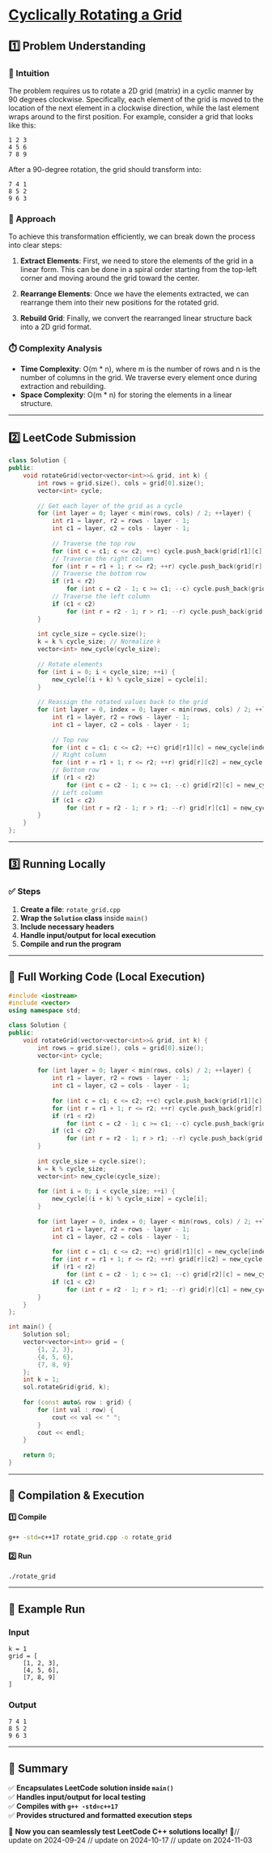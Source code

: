 # **[Cyclically Rotating a Grid](https://leetcode.com/problems/cyclically-rotating-a-grid/description/)**  

## **1️⃣ Problem Understanding**  
### **📌 Intuition**  
The problem requires us to rotate a 2D grid (matrix) in a cyclic manner by 90 degrees clockwise. Specifically, each element of the grid is moved to the location of the next element in a clockwise direction, while the last element wraps around to the first position. For example, consider a grid that looks like this:  

```
1 2 3
4 5 6
7 8 9
```

After a 90-degree rotation, the grid should transform into:  

```
7 4 1
8 5 2
9 6 3
```

### **🚀 Approach**  
To achieve this transformation efficiently, we can break down the process into clear steps:

1. **Extract Elements**: First, we need to store the elements of the grid in a linear form. This can be done in a spiral order starting from the top-left corner and moving around the grid toward the center.
  
2. **Rearrange Elements**: Once we have the elements extracted, we can rearrange them into their new positions for the rotated grid.
  
3. **Rebuild Grid**: Finally, we convert the rearranged linear structure back into a 2D grid format.

### **⏱️ Complexity Analysis**  
- **Time Complexity**: O(m * n), where m is the number of rows and n is the number of columns in the grid. We traverse every element once during extraction and rebuilding.
- **Space Complexity**: O(m * n) for storing the elements in a linear structure.

---  

## **2️⃣ LeetCode Submission**  
```cpp
class Solution {
public:
    void rotateGrid(vector<vector<int>>& grid, int k) {
        int rows = grid.size(), cols = grid[0].size();
        vector<int> cycle;
        
        // Get each layer of the grid as a cycle
        for (int layer = 0; layer < min(rows, cols) / 2; ++layer) {
            int r1 = layer, r2 = rows - layer - 1;
            int c1 = layer, c2 = cols - layer - 1;
            
            // Traverse the top row
            for (int c = c1; c <= c2; ++c) cycle.push_back(grid[r1][c]);
            // Traverse the right column
            for (int r = r1 + 1; r <= r2; ++r) cycle.push_back(grid[r][c2]);
            // Traverse the bottom row
            if (r1 < r2) 
                for (int c = c2 - 1; c >= c1; --c) cycle.push_back(grid[r2][c]);
            // Traverse the left column
            if (c1 < c2) 
                for (int r = r2 - 1; r > r1; --r) cycle.push_back(grid[r][c1]);
        }
        
        int cycle_size = cycle.size();
        k = k % cycle_size; // Normalize k
        vector<int> new_cycle(cycle_size);
        
        // Rotate elements
        for (int i = 0; i < cycle_size; ++i) {
            new_cycle[(i + k) % cycle_size] = cycle[i];
        }
        
        // Reassign the rotated values back to the grid
        for (int layer = 0, index = 0; layer < min(rows, cols) / 2; ++layer) {
            int r1 = layer, r2 = rows - layer - 1;
            int c1 = layer, c2 = cols - layer - 1;
        
            // Top row
            for (int c = c1; c <= c2; ++c) grid[r1][c] = new_cycle[index++];
            // Right column
            for (int r = r1 + 1; r <= r2; ++r) grid[r][c2] = new_cycle[index++];
            // Bottom row
            if (r1 < r2) 
                for (int c = c2 - 1; c >= c1; --c) grid[r2][c] = new_cycle[index++];
            // Left column
            if (c1 < c2) 
                for (int r = r2 - 1; r > r1; --r) grid[r][c1] = new_cycle[index++];
        }
    }
};
```  

---  

## **3️⃣ Running Locally**  
### **✅ Steps**  
1. **Create a file**: `rotate_grid.cpp`  
2. **Wrap the `Solution` class** inside `main()`  
3. **Include necessary headers**  
4. **Handle input/output for local execution**  
5. **Compile and run the program**  

---  

## **📝 Full Working Code (Local Execution)**  
```cpp
#include <iostream>
#include <vector>
using namespace std;

class Solution {
public:
    void rotateGrid(vector<vector<int>>& grid, int k) {
        int rows = grid.size(), cols = grid[0].size();
        vector<int> cycle;
        
        for (int layer = 0; layer < min(rows, cols) / 2; ++layer) {
            int r1 = layer, r2 = rows - layer - 1;
            int c1 = layer, c2 = cols - layer - 1;
            
            for (int c = c1; c <= c2; ++c) cycle.push_back(grid[r1][c]);
            for (int r = r1 + 1; r <= r2; ++r) cycle.push_back(grid[r][c2]);
            if (r1 < r2) 
                for (int c = c2 - 1; c >= c1; --c) cycle.push_back(grid[r2][c]);
            if (c1 < c2) 
                for (int r = r2 - 1; r > r1; --r) cycle.push_back(grid[r][c1]);
        }
        
        int cycle_size = cycle.size();
        k = k % cycle_size;
        vector<int> new_cycle(cycle_size);
        
        for (int i = 0; i < cycle_size; ++i) {
            new_cycle[(i + k) % cycle_size] = cycle[i];
        }
        
        for (int layer = 0, index = 0; layer < min(rows, cols) / 2; ++layer) {
            int r1 = layer, r2 = rows - layer - 1;
            int c1 = layer, c2 = cols - layer - 1;
        
            for (int c = c1; c <= c2; ++c) grid[r1][c] = new_cycle[index++];
            for (int r = r1 + 1; r <= r2; ++r) grid[r][c2] = new_cycle[index++];
            if (r1 < r2) 
                for (int c = c2 - 1; c >= c1; --c) grid[r2][c] = new_cycle[index++];
            if (c1 < c2) 
                for (int r = r2 - 1; r > r1; --r) grid[r][c1] = new_cycle[index++];
        }
    }
};

int main() {
    Solution sol;
    vector<vector<int>> grid = {
        {1, 2, 3},
        {4, 5, 6},
        {7, 8, 9}
    };
    int k = 1;
    sol.rotateGrid(grid, k);
    
    for (const auto& row : grid) {
        for (int val : row) {
            cout << val << " ";
        }
        cout << endl;
    }
    
    return 0;
}
```  

---  

## **🔧 Compilation & Execution**  
#### **1️⃣ Compile**  
```bash
g++ -std=c++17 rotate_grid.cpp -o rotate_grid
```  

#### **2️⃣ Run**  
```bash
./rotate_grid
```  

---  

## **🎯 Example Run**  
### **Input**  
```
k = 1
grid = [
    [1, 2, 3],
    [4, 5, 6],
    [7, 8, 9]
]
```  
### **Output**  
```
7 4 1 
8 5 2 
9 6 3 
```  

---  

## **📌 Summary**  
✅ **Encapsulates LeetCode solution inside `main()`**  
✅ **Handles input/output for local testing**  
✅ **Compiles with `g++ -std=c++17`**  
✅ **Provides structured and formatted execution steps**  

🚀 **Now you can seamlessly test LeetCode C++ solutions locally!** 🚀// update on 2024-09-24
// update on 2024-10-17
// update on 2024-11-03

